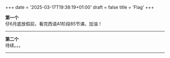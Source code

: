 +++
date =  '2025-03-17T19:38:19+01:00' 
draft = false
title = 'Flag'
+++

**第一个**  
仔6月底放假前，看完西语A1阶段85节课。加油！  

---  
**第二个**  
待续。。。  

---